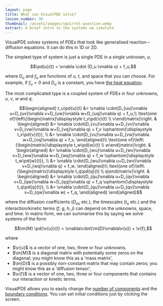 ```yaml
---
layout: page
title: What can VisualPDE solve?
lesson_number: 30
thumbnail: /assets/images/squirrel-question.webp
extract: A brief intro to the systems we simulate
---
```


VisualPDE solves systems of PDEs that look like generalised reaction--diffusion equations. It can do this in 1D or 2D.

The simplest type of system is just a single PDE in a single unknown, $u$,

$$\pd{u}{t} = \vnabla \cdot (D_u \vnabla u) + f_u,$$

where $D_u$ and $f_u$ are functions of $u$, $t$, and space that you can choose. For example, if $f_u=0$ and $D_u$ is a constant, you have [the heat equation](/basic-pdes/heat-equation). 

The most complicated type is a coupled system of PDEs in four unknowns, $u$, $v$, $w$ and $q$:

$$\begin{aligned}
t_u\pd{u}{t} &= \vnabla \cdot(D_{uu}\vnabla u+D_{uv}\vnabla v+D_{uw}\vnabla w+D_{uq}\vnabla q) + f_u,\\
\text{one of}\left\{\begin{matrix}\displaystyle t_v\pd{v}{t} \\ v\end{matrix}\right. & 
\begin{aligned}
    &= \vnabla \cdot(D_{vu}\vnabla u+D_{vv}\vnabla v+D_{vw}\vnabla w+D_{vq}\vnabla q) + f_v \vphantom{\displaystyle t_v\pd{v}{t}}, \\
    &= \vnabla \cdot(D_{vu}\vnabla u+D_{vw}\vnabla w+D_{vq}\vnabla q) + f_v,
\end{aligned}\\
\text{one of}\left\{\begin{matrix}\displaystyle t_w\pd{w}{t} \\ w\end{matrix}\right. & 
\begin{aligned}
    &= \vnabla \cdot(D_{wu}\vnabla u+D_{wv}\vnabla v+D_{ww}\vnabla w+D_{wq}\vnabla q) + f_w \vphantom{\displaystyle t_w\pd{w}{t}}, \\
    &= \vnabla \cdot(D_{wu}\vnabla u+D_{wv}\vnabla v+D_{wq}\vnabla q) + f_w,
\end{aligned}\\
\text{one of}\left\{\begin{matrix}\displaystyle t_q\pd{q}{t} \\ q\end{matrix}\right. & 
\begin{aligned}
    &= \vnabla \cdot(D_{qu}\vnabla u+D_{qv}\vnabla v+D_{qw}\vnabla w+D_{qq}\vnabla q) + f_q \vphantom{\displaystyle t_q\pd{q}{t}}, \\
    &= \vnabla \cdot(D_{qu}\vnabla u+D_{qv}\vnabla v+D_{qw}\vnabla w) + f_q,
\end{aligned}
\end{aligned}$$

where the diffusion coefficients ($D_{uu}$ etc.), the timescales ($t_u$ etc.) and the interaction/kinetic terms ($f$, $g$, $h$, $j$) can depend on the unknowns, space, and time. In matrix form, we can summarise this by saying we solve systems of the form

$$\m{M} \pd{\v{u}}{t} = \vnabla\cdot(\m{D}\vnabla\v{u}) + \v{f},$$

where

* $\v{u}$ is a vector of one, two, three or four unknowns,
* $\m{M}$ is a diagonal matrix with potentially some zeros on the diagonal; you might know this as a 'mass matrix',
* $\m{D}$ is a possibly non-constant matrix that may contain zeros; you might know this as a 'diffusion tensor',
* $\v{f}$ is a vector of one, two, three or four components that contains our interaction or kinetic terms.

VisualPDE allows you to easily change the [number of components](quick-start#equations) and the [boundary conditions](quick-start#boundary-conditions). You can set initial conditions just by clicking the screen.

